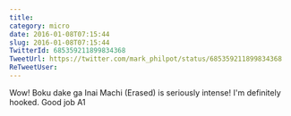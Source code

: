 ```yaml
---
title: 
category: micro
date: 2016-01-08T07:15:44
slug: 2016-01-08T07:15:44
TwitterId: 685359211899834368
TweetUrl: https://twitter.com/mark_philpot/status/685359211899834368
ReTweetUser: 
---
```


Wow! Boku dake ga Inai Machi (Erased) is seriously intense! I'm definitely hooked. Good job A1